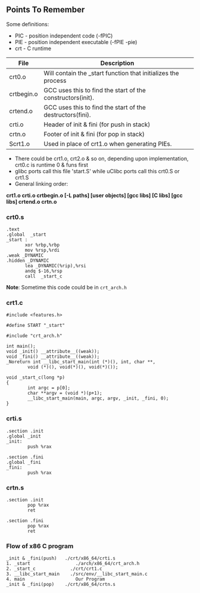 ## Points To Remember

Some definitions:
- PIC - position independent code (-fPIC)
- PIE - position independent executable (-fPIE -pie)
- crt - C runtime

File | Description
------------ | -------------
crt0.o 	|  Will contain the _start function that initializes the process
crtbegin.o	|  GCC uses this to find the start of the constructors(init).
crtend.o	|  GCC uses this to find the start of the destructors(fini).
crti.o	|  Header of init & fini (for push in stack)
crtn.o 	|  Footer of init & fini (for pop in stack)
Scrt1.o    |Used in place of crt1.o when generating PIEs.

- There could be crt1.o, crt2.o & so on, depending upon implementation, crt0.c is runtime 0 & funs first
- glibc ports call this file 'start.S' while uClibc ports call this crt0.S or crt1.S
- General linking order: 

 **crt1.o crti.o crtbegin.o [-L paths] [user objects] [gcc libs] [C libs] [gcc libs] crtend.o crtn.o**

### crt0.s 
```
.text 
.global  _start  
_start : 
       xor %rbp,%rbp 
       mov %rsp,%rdi 
.weak _DYNAMIC 
.hidden _DYNAMIC 
       lea _DYNAMIC(%rip),%rsi 
       andq $-16,%rsp 
       call  _start_c 
```
**Note**: Sometime this code could be in `crt_arch.h`

### crt1.c

```
#include <features.h>

#define START "_start"

#include "crt_arch.h"

int main();
void _init() __attribute__((weak));
void _fini() __attribute__((weak));
_Noreturn int __libc_start_main(int (*)(), int, char **,
        void (*)(), void(*)(), void(*)());

void _start_c(long *p)
{
        int argc = p[0];
        char **argv = (void *)(p+1);
        __libc_start_main(main, argc, argv, _init, _fini, 0);
}
```
### crti.s
```
.section .init
.global _init
_init:
        push %rax

.section .fini
.global _fini
_fini:
        push %rax
```
### crtn.s
```
.section .init
        pop %rax
        ret

.section .fini
        pop %rax
        ret
```

### Flow of x86 C program
```
_init & _fini(push)	  ./crt/x86_64/crti.s
1. _start		          ./arch/x86_64/crt_arch.h
2. _start_c		        ./crt/crt1.c
3. __libc_start_main	./src/env/__libc_start_main.c
4. main			          Our Program
_init & _fini(pop)	  ./crt/x86_64/crtn.s
```
